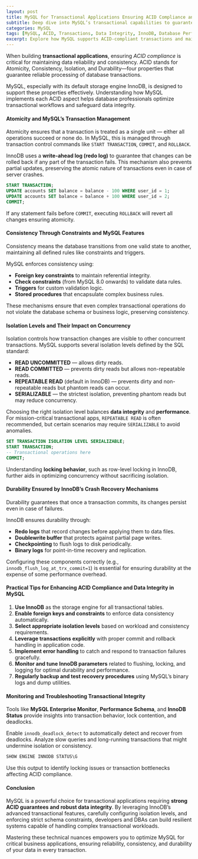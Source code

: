 ```yaml
---
layout: post
title: MySQL for Transactional Applications Ensuring ACID Compliance and Data Integrity
subtitle: Deep dive into MySQL’s transactional capabilities to guarantee ACID compliance and robust data integrity
categories: MySQL
tags: [MySQL, ACID, Transactions, Data Integrity, InnoDB, Database Performance, SQL Optimization]
excerpt: Explore how MySQL supports ACID-compliant transactions and maintains data integrity in complex transactional applications with advanced techniques and best practices.
---
```

When building **transactional applications**, ensuring *ACID compliance* is critical for maintaining data reliability and consistency. ACID stands for Atomicity, Consistency, Isolation, and Durability—four properties that guarantee reliable processing of database transactions.

MySQL, especially with its default storage engine InnoDB, is designed to support these properties effectively. Understanding how MySQL implements each ACID aspect helps database professionals optimize transactional workflows and safeguard data integrity.

#### Atomicity and MySQL’s Transaction Management

Atomicity ensures that a transaction is treated as a single unit — either all operations succeed or none do. In MySQL, this is managed through transaction control commands like `START TRANSACTION`, `COMMIT`, and `ROLLBACK`.

InnoDB uses a **write-ahead log (redo log)** to guarantee that changes can be rolled back if any part of the transaction fails. This mechanism also prevents partial updates, preserving the atomic nature of transactions even in case of server crashes.

```sql
START TRANSACTION;
UPDATE accounts SET balance = balance - 100 WHERE user_id = 1;
UPDATE accounts SET balance = balance + 100 WHERE user_id = 2;
COMMIT;
```

If any statement fails before `COMMIT`, executing `ROLLBACK` will revert all changes ensuring atomicity.

#### Consistency Through Constraints and MySQL Features

Consistency means the database transitions from one valid state to another, maintaining all defined rules like constraints and triggers.

MySQL enforces consistency using:

- **Foreign key constraints** to maintain referential integrity.
- **Check constraints** (from MySQL 8.0 onwards) to validate data rules.
- **Triggers** for custom validation logic.
- **Stored procedures** that encapsulate complex business rules.

These mechanisms ensure that even complex transactional operations do not violate the database schema or business logic, preserving consistency.

#### Isolation Levels and Their Impact on Concurrency

Isolation controls how transaction changes are visible to other concurrent transactions. MySQL supports several isolation levels defined by the SQL standard:

- **READ UNCOMMITTED** — allows dirty reads.
- **READ COMMITTED** — prevents dirty reads but allows non-repeatable reads.
- **REPEATABLE READ** (default in InnoDB) — prevents dirty and non-repeatable reads but phantom reads can occur.
- **SERIALIZABLE** — the strictest isolation, preventing phantom reads but may reduce concurrency.

Choosing the right isolation level balances **data integrity** and **performance**. For mission-critical transactional apps, `REPEATABLE READ` is often recommended, but certain scenarios may require `SERIALIZABLE` to avoid anomalies.

```sql
SET TRANSACTION ISOLATION LEVEL SERIALIZABLE;
START TRANSACTION;
-- Transactional operations here
COMMIT;
```

Understanding **locking behavior**, such as row-level locking in InnoDB, further aids in optimizing concurrency without sacrificing isolation.

#### Durability Ensured by InnoDB’s Crash Recovery Mechanisms

Durability guarantees that once a transaction commits, its changes persist even in case of failures.

InnoDB ensures durability through:

- **Redo logs** that record changes before applying them to data files.
- **Doublewrite buffer** that protects against partial page writes.
- **Checkpointing** to flush logs to disk periodically.
- **Binary logs** for point-in-time recovery and replication.

Configuring these components correctly (e.g., `innodb_flush_log_at_trx_commit=1`) is essential for ensuring durability at the expense of some performance overhead.

#### Practical Tips for Enhancing ACID Compliance and Data Integrity in MySQL

1. **Use InnoDB** as the storage engine for all transactional tables.
2. **Enable foreign keys and constraints** to enforce data consistency automatically.
3. **Select appropriate isolation levels** based on workload and consistency requirements.
4. **Leverage transactions explicitly** with proper commit and rollback handling in application code.
5. **Implement error handling** to catch and respond to transaction failures gracefully.
6. **Monitor and tune InnoDB parameters** related to flushing, locking, and logging for optimal durability and performance.
7. **Regularly backup and test recovery procedures** using MySQL’s binary logs and dump utilities.

#### Monitoring and Troubleshooting Transactional Integrity

Tools like **MySQL Enterprise Monitor**, **Performance Schema**, and **InnoDB Status** provide insights into transaction behavior, lock contention, and deadlocks.

Enable `innodb_deadlock_detect` to automatically detect and recover from deadlocks. Analyze slow queries and long-running transactions that might undermine isolation or consistency.

```sql
SHOW ENGINE INNODB STATUS\G
```

Use this output to identify locking issues or transaction bottlenecks affecting ACID compliance.

#### Conclusion

MySQL is a powerful choice for transactional applications requiring **strong ACID guarantees and robust data integrity**. By leveraging InnoDB’s advanced transactional features, carefully configuring isolation levels, and enforcing strict schema constraints, developers and DBAs can build resilient systems capable of handling complex transactional workloads.

Mastering these technical nuances empowers you to optimize MySQL for critical business applications, ensuring reliability, consistency, and durability of your data in every transaction.
